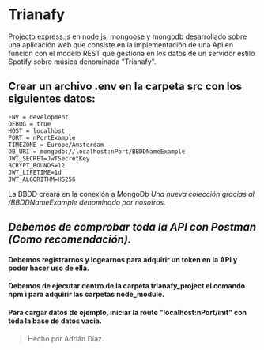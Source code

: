# Trianafy
Projecto express.js en node.js, mongoose y mongodb desarrollado sobre una aplicación web que consiste en la implementación de una Api en función con el modelo REST que gestiona en los datos de un servidor estilo Spotify sobre música denominada "Trianafy".

## Crear un archivo .env en la carpeta src con los siguientes datos:
```
ENV = development
DEBUG = true
HOST = localhost
PORT = nPortExample
TIMEZONE = Europe/Amsterdam
DB_URI = mongodb://localhost:nPort/BBDDNameExample
JWT_SECRET=JwTSecretKey
BCRYPT_ROUNDS=12
JWT_LIFETIME=1d
JWT_ALGORITHM=HS256
```

La BBDD creará en la conexión a MongoDb *Una nueva colección gracias al /BBDDNameExample denominado por nosotros*.

## *Debemos de comprobar toda la API con Postman (Como recomendación).* 

#### Debemos registrarnos y logearnos para adquirir un token en la API y poder hacer uso de ella.

#### Debemos de ejecutar dentro de la carpeta trianafy_project el comando npm i para adquirir las carpetas node_module.

#### Para cargar datos de ejemplo, iniciar la route "localhost:nPort/init" con toda la base de datos vacía.




> Hecho por Adrián Díaz.
